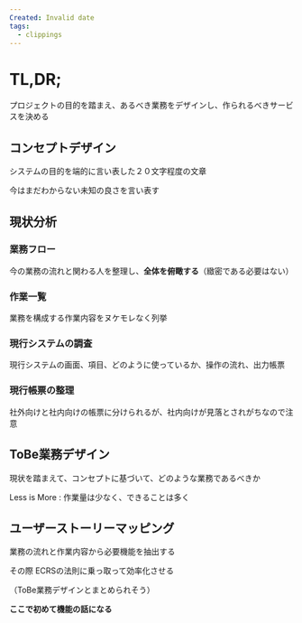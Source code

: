 ```yaml
---
Created: Invalid date
tags:
  - clippings
---
```

# TL,DR;

プロジェクトの目的を踏まえ、あるべき業務をデザインし、作られるべきサービスを決める

## コンセプトデザイン

システムの目的を端的に言い表した２０文字程度の文章

今はまだわからない未知の良さを言い表す

## 現状分析

### 業務フロー

今の業務の流れと関わる人を整理し、**全体を俯瞰する**（緻密である必要はない）

### 作業一覧

業務を構成する作業内容をヌケモレなく列挙

### 現行システムの調査

現行システムの画面、項目、どのように使っているか、操作の流れ、出力帳票

### 現行帳票の整理

社外向けと社内向けの帳票に分けられるが、社内向けが見落とされがちなので注意

## ToBe業務デザイン

現状を踏まえて、コンセプトに基づいて、どのような業務であるべきか

Less is More : 作業量は少なく、できることは多く

## ユーザーストーリーマッピング

業務の流れと作業内容から必要機能を抽出する

その際 ECRSの法則に乗っ取って効率化させる

（ToBe業務デザインとまとめられそう）

**ここで初めて機能の話になる**